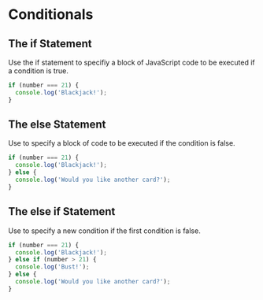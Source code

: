 # Conditionals

## The if Statement

Use the if statement to specifiy a block of JavaScript code to be executed if a condition is true.

```js
if (number === 21) {
  console.log('Blackjack!');
}
```

## The else Statement

Use to specify a block of code to be executed if the condition is false.

```js
if (number === 21) {
  console.log('Blackjack!');
} else {
  console.log('Would you like another card?');
}
```

## The else if Statement

Use to specify a new condition if the first condition is false.

```js
if (number === 21) {
  console.log('Blackjack!');
} else if (number > 21) {
  console.log('Bust!');
} else {
  console.log('Would you like another card?');
}
```
